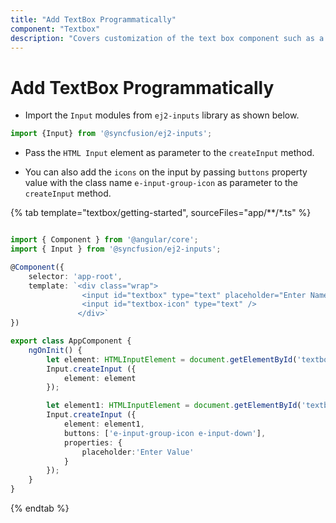 ```yaml
---
title: "Add TextBox Programmatically"
component: "Textbox"
description: "Covers customization of the text box component such as a rounded corner, disabled, read-only state, background color, and font color."
---
```


# Add TextBox Programmatically

* Import the `Input` modules
from `ej2-inputs` library as shown below.

```typescript
import {Input} from '@syncfusion/ej2-inputs';
```

* Pass the `HTML Input` element as parameter to the `createInput` method.

* You can also add the `icons` on the input by passing `buttons` property value with the class
name `e-input-group-icon` as parameter to the `createInput` method.

{% tab template="textbox/getting-started", sourceFiles="app/**/*.ts" %}

```typescript

import { Component } from '@angular/core';
import { Input } from '@syncfusion/ej2-inputs';

@Component({
    selector: 'app-root',
    template: `<div class="wrap">
                <input id="textbox" type="text" placeholder="Enter Name" />
                <input id="textbox-icon" type="text" />
               </div>`
})

export class AppComponent {
    ngOnInit() {
        let element: HTMLInputElement = document.getElementById('textbox');
        Input.createInput ({
            element: element
        });

        let element1: HTMLInputElement = document.getElementById('textbox-icon');
        Input.createInput ({
            element: element1,
            buttons: ['e-input-group-icon e-input-down'],
            properties: {
                placeholder:'Enter Value'
            }
        });
    }
}

```

{% endtab %}
